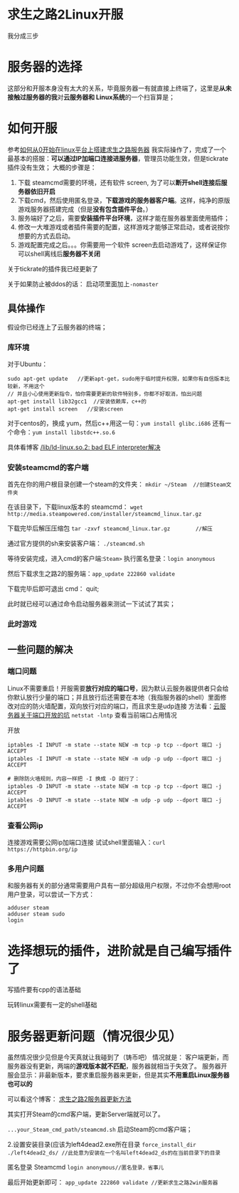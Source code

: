 # 求生之路2Linux开服
我分成三步
# 服务器的选择
这部分和开服本身没有太大的关系，毕竟服务器一有就直接上终端了，这里是**从未接触过服务器的我**对**云服务器和 Linux系统**的一个扫盲算是；

# 如何开服
参考[如何从0开始在linux平台上搭建求生之路服务器](https://www.bilibili.com/read/cv8467443)
我实际操作了，完成了一个最基本的搭服：**可以通过IP加端口连接进服务器**，管理员功能生效，但是tickrate插件没有生效；
大概的步骤是：
1. 下载 steamcmd需要的环境，还有软件 screen, 为了可以**断开shell连接后服务器依旧开启**
1. 下载cmd，然后使用匿名登录，**下载游戏的服务器客户端**。这样，纯净的原版游戏服务器搭建完成（但是**没有包含插件平台**。）
1. 服务端好了之后，需要**安装插件平台环境**，这样才能在服务器里面使用插件；
1. 修改一大堆游戏或者插件需要的配置，这样游戏才能够正常启动，或者说按你想要的方式去启动。
1. 游戏配置完成之后。。。你需要用一个软件 screen去启动游戏了，这样保证你可以shell离线后**服务器不关闭**

关于tickrate的插件我已经更新了

关于如果防止被ddos的话：
启动项里面加上`-nomaster`
## 具体操作
假设你已经连上了云服务器的终端；
### 库环境
对于Ubuntu：
```shell
sudo apt-get update   //更新apt-get，sudo用于临时提升权限，如果你有自信版本比较新，不用这个
// 并且小心使用更新指令，怕你需要更新的软件特别多，你都不好取消，怕出问题
apt-get install lib32gcc1  //安装依赖库，c++的
apt-get install screen   //安装screen
```
对于centos的，换成 yum，然后c++用这一句：`yum install glibc.i686`
还有一个命令：`yum install libstdc++.so.6`

具体看博客
[/lib/ld-linux.so.2: bad ELF interpreter解决](https://blog.csdn.net/l1028386804/article/details/77645925)

### 安装steamcmd的客户端
首先在你的用户根目录创建一个steam的文件夹：
`mkdir ~/Steam	//创建Steam文件夹`

在该目录下，下载linux版本的 steamcmd：
`wget http://media.steampowered.com/installer/steamcmd_linux.tar.gz`

下载完毕后解压压缩包
`tar -zxvf steamcmd_linux.tar.gz		//解压`

通过官方提供的sh来安装客户端：
`./steamcmd.sh`

等待安装完成，进入cmd的客户端:`Steam>`
执行匿名登录：`login anonymous`

然后下载求生之路2的服务端：`app_update 222860 validate`

下载完毕后即可退出 cmd： quit;

此时就已经可以通过命令启动服务器来测试一下试试了其实；


### 此时游戏


## 一些问题的解决
### 端口问题
Linux不需要重启！开服需要**放行对应的端口号**，因为默认云服务器提供者只会给你默认放行少量的端口；并且放行后还需要在本地（我指服务器的shell）里面修改对应的防火墙配置，双向放行对应的端口，而且求生是udp连接
方法看：[云服务器关于端口开放的坑](https://blog.csdn.net/qq_40855366/article/details/99011978)
`netstat -lntp` 查看当前端口占用情况

开放
```shell
iptables -I INPUT -m state --state NEW -m tcp -p tcp --dport 端口 -j ACCEPT
iptables -I INPUT -m state --state NEW -m udp -p udp --dport 端口 -j ACCEPT
 
# 删除防火墙规则，内容一样把 -I 换成 -D 就行了：
iptables -D INPUT -m state --state NEW -m tcp -p tcp --dport 端口 -j ACCEPT
iptables -D INPUT -m state --state NEW -m udp -p udp --dport 端口 -j ACCEPT
```
### 查看公网ip
连接游戏需要公网ip加端口连接
试试shell里面输入：`curl https://httpbin.org/ip`

### 多用户问题
和服务器有关的部分通常需要用户具有一部分超级用户权限，不过你不会想用root用户登录，可以尝试一下方式：
```shell
adduser steam
adduser steam sudo
login
```

# 选择想玩的插件，进阶就是自己编写插件了
写插件要有cpp的语法基础

玩转linux需要有一定的shell基础

# 服务器更新问题（情况很少见）
虽然情况很少见但是今天真就让我碰到了（铸币吧）
情况就是： 客户端更新，而服务器没有更新，两端的**游戏版本就不匹配**，服务器就相当于失效了。
服务器开服会显示：非最新版本，要求重启服务器来更新，但是其实**不用重启Linux服务器也可以的**

可以看这个博客：
[求生之路2服务器更新方法](https://www.bilibili.com/read/cv13455610)

其实打开Steam的cmd客户端，更新Server端就可以了。

`...your_Steam_cmd_path/steamcmd.sh` 启动Steam的cmd客户端；

2.设置安装目录(应该为left4dead2.exe所在目录
`force_install_dir ./left4dead2_ds/ //此处意为安装在一个名叫left4dead2_ds的在当前目录下的目录`

匿名登录 Steamcmd
`login anonymous//匿名登录，省事儿`

最后开始更新即可：
`app_update 222860 validate //更新求生之路2win服务器`

